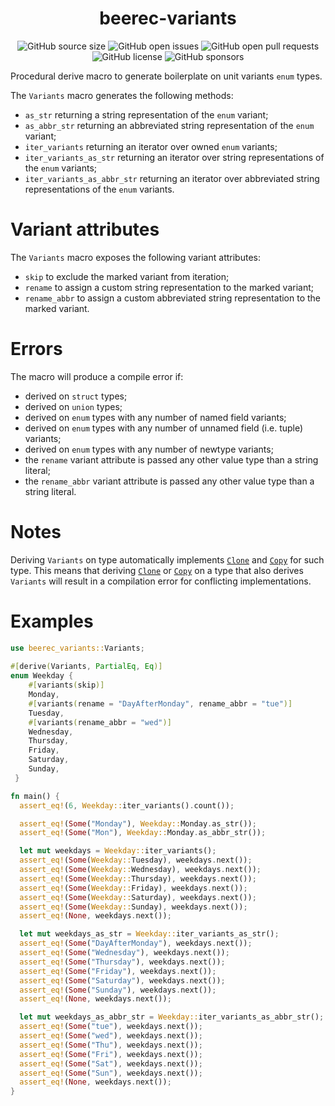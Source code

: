 <div align="center">
  <h1 align="center">beerec-variants</h1>

  ![GitHub source size](https://img.shields.io/github/languages/code-size/marcoradocchia/beerec-variants?color=ea6962&logo=github)
  ![GitHub open issues](https://img.shields.io/github/issues-raw/marcoradocchia/beerec-variants?color=%23d8a657&logo=github)
  ![GitHub open pull requests](https://img.shields.io/github/issues-pr-raw/marcoradocchia/beerec-variants?color=%2389b482&logo=github)
  ![GitHub license](https://img.shields.io/github/license/marcoradocchia/beerec-variants?color=%23e78a4e)
  ![GitHub sponsors](https://img.shields.io/github/sponsors/marcoradocchia?color=%23d3869b&logo=github)
</div>

Procedural derive macro to generate boilerplate on unit variants `enum` types.

The `Variants` macro generates the following methods:
- `as_str` returning a string representation of the `enum` variant;
- `as_abbr_str` returning an abbreviated string representation of the `enum` variant;
- `iter_variants` returning an iterator over owned `enum` variants;
- `iter_variants_as_str` returning an iterator over string representations of the `enum` variants;
- `iter_variants_as_abbr_str` returning an iterator over abbreviated string representations of the `enum` variants.

# Variant attributes

The `Variants` macro exposes the following variant attributes:
- `skip` to exclude the marked variant from iteration;
- `rename` to assign a custom string representation to the marked variant;
- `rename_abbr` to assign a custom abbreviated string representation to the marked variant.

# Errors

The macro will produce a compile error if:
- derived on `struct` types;
- derived on `union` types;
- derived on `enum` types with any number of named field variants;
- derived on `enum` types with any number of unnamed field (i.e. tuple) variants;
- derived on `enum` types with any number of newtype variants;
- the `rename` variant attribute is passed any other value type than a string literal;
- the `rename_abbr` variant attribute is passed any other value type than a string literal.

# Notes 
Deriving `Variants` on type automatically implements [`Clone`] and [`Copy`] for such type.
This means that deriving [`Clone`] or [`Copy`] on a type that also derives `Variants`
will result in a compilation error for conflicting implementations.

[`Clone`]: https://doc.rust-lang.org/std/clone/trait.Clone.html
[`Copy`]: https://doc.rust-lang.org/std/marker/trait.Copy.html

# Examples

```rust
use beerec_variants::Variants;
 
#[derive(Variants, PartialEq, Eq)]
enum Weekday {
    #[variants(skip)]
    Monday,
    #[variants(rename = "DayAfterMonday", rename_abbr = "tue")]
    Tuesday,
    #[variants(rename_abbr = "wed")]
    Wednesday,
    Thursday,
    Friday,
    Saturday,
    Sunday,
 }

fn main() {
  assert_eq!(6, Weekday::iter_variants().count());

  assert_eq!(Some("Monday"), Weekday::Monday.as_str());
  assert_eq!(Some("Mon"), Weekday::Monday.as_abbr_str());

  let mut weekdays = Weekday::iter_variants();
  assert_eq!(Some(Weekday::Tuesday), weekdays.next());
  assert_eq!(Some(Weekday::Wednesday), weekdays.next());
  assert_eq!(Some(Weekday::Thursday), weekdays.next());
  assert_eq!(Some(Weekday::Friday), weekdays.next());
  assert_eq!(Some(Weekday::Saturday), weekdays.next());
  assert_eq!(Some(Weekday::Sunday), weekdays.next());
  assert_eq!(None, weekdays.next());

  let mut weekdays_as_str = Weekday::iter_variants_as_str();
  assert_eq!(Some("DayAfterMonday"), weekdays.next());
  assert_eq!(Some("Wednesday"), weekdays.next());
  assert_eq!(Some("Thursday"), weekdays.next());
  assert_eq!(Some("Friday"), weekdays.next());
  assert_eq!(Some("Saturday"), weekdays.next());
  assert_eq!(Some("Sunday"), weekdays.next());
  assert_eq!(None, weekdays.next());

  let mut weekdays_as_abbr_str = Weekday::iter_variants_as_abbr_str();
  assert_eq!(Some("tue"), weekdays.next());
  assert_eq!(Some("wed"), weekdays.next());
  assert_eq!(Some("Thu"), weekdays.next());
  assert_eq!(Some("Fri"), weekdays.next());
  assert_eq!(Some("Sat"), weekdays.next());
  assert_eq!(Some("Sun"), weekdays.next());
  assert_eq!(None, weekdays.next());
}
```
